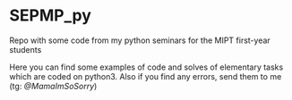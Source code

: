 # SEPMP_py
Repo with some code from my python seminars for the MIPT first-year students

Here you can find some examples of code and solves of elementary tasks which are coded on python3.
Also if you find any errors, send them to me (tg: *@MamaImSoSorry*)
